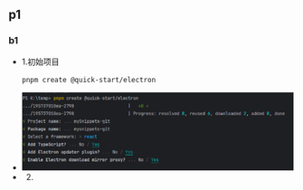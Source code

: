 ## p1

### b1

- 1.初始项目
  ```bash
  pnpm create @quick-start/electron

  ```
- ![image.png](assets/image.png)
- 2.
